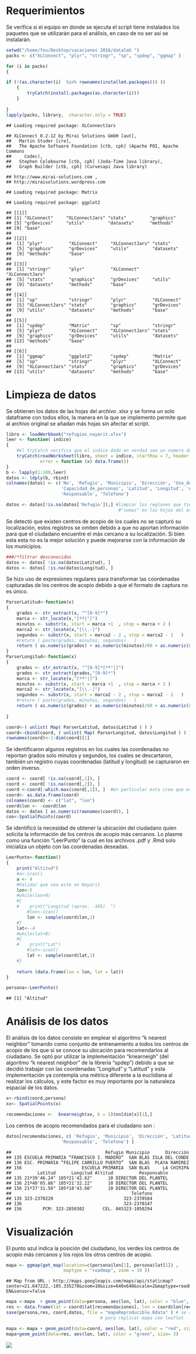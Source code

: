 Requerimientos
==============

Se verifica si el equipo en donde se ejecuta el script tiene instalados los paquetes que se utilizarán para el análisis, en caso de no ser así se instalarán.

``` r
setwd("/home/fou/Desktop/vacaciones 2016/datalab ")
packs <- c("XLConnect", "plyr", "stringr", "sp", "spdep", "ggmap" )

for (i in packs)
{

if (!(as.character(i)  %in% rownames(installed.packages()) ))
    {
        tryCatch(install.packages(as.character(i)))    
    }
 
}
lapply(packs, library,  character.only = TRUE)
```

    ## Loading required package: XLConnectJars

    ## XLConnect 0.2-12 by Mirai Solutions GmbH [aut],
    ##   Martin Studer [cre],
    ##   The Apache Software Foundation [ctb, cph] (Apache POI, Apache Commons
    ##     Codec),
    ##   Stephen Colebourne [ctb, cph] (Joda-Time Java library),
    ##   Graph Builder [ctb, cph] (Curvesapi Java library)

    ## http://www.mirai-solutions.com ,
    ## http://miraisolutions.wordpress.com

    ## Loading required package: Matrix

    ## Loading required package: ggplot2

    ## [[1]]
    ## [1] "XLConnect"     "XLConnectJars" "stats"         "graphics"     
    ## [5] "grDevices"     "utils"         "datasets"      "methods"      
    ## [9] "base"         
    ## 
    ## [[2]]
    ##  [1] "plyr"          "XLConnect"     "XLConnectJars" "stats"        
    ##  [5] "graphics"      "grDevices"     "utils"         "datasets"     
    ##  [9] "methods"       "base"         
    ## 
    ## [[3]]
    ##  [1] "stringr"       "plyr"          "XLConnect"     "XLConnectJars"
    ##  [5] "stats"         "graphics"      "grDevices"     "utils"        
    ##  [9] "datasets"      "methods"       "base"         
    ## 
    ## [[4]]
    ##  [1] "sp"            "stringr"       "plyr"          "XLConnect"    
    ##  [5] "XLConnectJars" "stats"         "graphics"      "grDevices"    
    ##  [9] "utils"         "datasets"      "methods"       "base"         
    ## 
    ## [[5]]
    ##  [1] "spdep"         "Matrix"        "sp"            "stringr"      
    ##  [5] "plyr"          "XLConnect"     "XLConnectJars" "stats"        
    ##  [9] "graphics"      "grDevices"     "utils"         "datasets"     
    ## [13] "methods"       "base"         
    ## 
    ## [[6]]
    ##  [1] "ggmap"         "ggplot2"       "spdep"         "Matrix"       
    ##  [5] "sp"            "stringr"       "plyr"          "XLConnect"    
    ##  [9] "XLConnectJars" "stats"         "graphics"      "grDevices"    
    ## [13] "utils"         "datasets"      "methods"       "base"

Limpieza de datos
=================

Se obtienen los datos de las hojas del archivo .xlsx y se forma un solo dataframe con todos ellos, la manera en la que se implemento permite que al archivo original se añadan más hojas sin afectar el script.

``` r
libro <- loadWorkbook("refugios_nayarit.xlsx")
leer <- function( indice)
{
    #el tryCatch verifica que el indice dado en verdad sea un numero de hoja 
    tryCatch(readWorksheet(libro, sheet = indice, startRow = 7, header =FALSE ),
             error = function (x) data.frame())
}
b <- lapply(1:100,leer)
datos <- ldply(b, rbind) 
colnames(datos) <- c('No', 'Refugio', 'Municipio', 'Dirección', 'Uso_del_inmueble', 'Servicios',
                     'Capacidad_de_personas', 'Latitud', 'Longitud', 'Altitud',
                     'Responsable', 'Telefono')  

datos <- datos[!is.na(datos['Refugio']),] #limpiar los reglones que tienen 
                                           #"sumas" en las hojas del excel
```

Se detectó que existen centros de acopio de los cuales no se capturó su localización, estos registros se omiten debido a que no aportan información para que el ciudadano encuentre el más cercano a su localización. Si bien esta esta no es la mejor solución y puede mejorarse con la información de los municipios.

``` r
###/*filtrar desconocidos
datos <- datos[ !is.na(datos$Latitud), ]
datos <- datos[ !is.na(datos$Longitud), ]
```

Se hizo uso de expresiones regulares para transformar las coordenadas capturadas de los centros de acopio debido a que el formato de captura no es único.

``` r
ParserLatitud<-function(x)
{
    grados <- str_extract(x, "^[0-9]*")
    marca <- str_locate(x,"[ºª|°]")
    minutos <- substr(x, start = marca +1  , stop = marca + 2 )
    marca2 <- str_locate(x,"[\\.-]")
    segundos <- substr(x, start = marca2 - 2 , stop = marca2 - 1   )
    #return ( paste(grados, minutos, segundos)   )
    return ( as.numeric(grados) + as.numeric(minutos)/60 + as.numeric(segundos)/3600)
}
ParserLongitud<-function(x)
{
    grados <- str_extract(x, "^[0-9]*[ºª°|]")
    grados <- str_extract(grados,"[0-9]*")
    marca <- str_locate(x,"[ºª°|]")
    minutos <- substr(x, start = marca +1  , stop = marca + 2 )
    marca2 <- str_locate(x,"[\\.-]")
    segundos <- substr(x, start = marca2 - 2 , stop = marca2 - 1   )
    #return ( paste(grados, minutos, segundos)   )
    return ( as.numeric(grados) + as.numeric(minutos)/60 + as.numeric(segundos)/3600)
    
}

coord<-( unlist( Map( ParserLatitud, datos$Latitud ) ) )
coord<-cbind(coord, ( unlist( Map( ParserLongitud, datos$Longitud ) ) ) )
rownames(coord)<-1:dim(coord)[1]
```

Se identificaron algunos registros en los cuales las coordenadas no reportan grados solo minutos y segundos, los cuales se descartaron, también un registro cuyas coordenadas (latitud y longitud) se capturaron en orden inverso.

``` r
coord <- coord[ !is.na(coord[,1]), ]
coord <- coord[ !is.na(coord[,2]), ]
coord <-coord[-which.max(coord[,1]), ]  #en particular esta creo que esta mal capturada
coord<- as.data.frame(coord)
colnames(coord) <- c("lat", "lon")
coord$lon <- -coord$lon
datos <- datos [ as.numeric(rownames(coord)), ]
coo<-SpatialPoints(coord)
```

Se identificó la necesidad de obtener la ubicación del ciudadano quien solicita la información de los centros de acopio más cercanos. Lo plasme como una función “LeerPunto” la cual en los archivos .pdf y .Rmd solo inicializa un objeto con las coordenadas deseadas.

``` r
LeerPunto<-function()
{
    print("Altitud")
    #a<-scan()
    a <- 4 
    #Validar que sea este en Nayarit
    lon<-5
    #while(lon>0)
    #{
    #    print("Longitud (aprox. -105)  ")
        #lon<-scan()
        lon <- sample(coord$lon,1)
    #}
    lat<--4
    #while(lat<0)
    #{
    #    print("Lat")
        #lat<-scan()
        lat <- sample(coord$lat,1)
    #}
    
    return (data.frame(lon = lon, lat = lat))
}

persona<-LeerPunto()
```

    ## [1] "Altitud"

Análisis de los datos
=====================

El análisis de los datos consiste en emplear el algoritmo “k nearest neighbor” tomando como conjunto de entrenamiento a todos los centros de acopio de los que sí se conoce su ubicación para recomendarlos al ciudadano. Se optó por utilizar la implementación “knearneigh” (del algoritmo “k nearest neighbor” de la librería “spdep”) debido a que se decidió trabajar con las coordenadas “Longitud” y “Latitud” y esta implementación ya contempla una métrica diferente a la euclidiana al realizar los cálculos, y este factor es muy importante por la naturaleza espacial de los datos.

``` r
x<-rbind(coord,persona)
xx<- SpatialPoints(x)

recomendaciones <-  knearneigh(xx, k = 3)$nn[dim(x)[1],]
```

Los centros de acopio recomendados para el ciudadano son :

``` r
datos[recomendaciones, c( 'Refugio', 'Municipio', 'Dirección', 'Latitud', 'Longitud', 'Altitud',
                     'Responsable', 'Telefono') ]
```

    ##                                    Refugio Municipio      Dirección
    ## 135 ESCUELA PRIMARIA “FRANCISCO I. MADERO”  SAN BLAS ISLA DEL CONDE
    ## 136 ESC. PRIMARIA “FELIPE CARRILLO PUERTO”  SAN BLAS  PLAYA RAMIREZ
    ## 156                       ESCUELA PRIMARIA  SAN BLAS     LA CHIRIPA
    ##          Latitud      Longitud Altitud          Responsable
    ## 135 21º39'46.24" 105º21'42.62"      10 DIRECTOR DEL PLANTEL
    ## 136 21º40'05.86" 105º21'32.22"      10 DIRECTOR DEL PLANTEL
    ## 156 21º37'31.56" 105º18'43.66"      10 DIRECTOR DEL PLANTEL
    ##                                              Telefono
    ## 135 323-2370220                           323-2370584
    ## 136                                       323-2370147
    ## 156        PCM: 323-2850302       CEL. 045323-1050294

Visualización
=============

El punto azul indica la posición del ciudadano, los verdes los centros de acopio más cercanos y los rojos los otros centros de acopio.

``` r
mapa <- ggmap(get_map(location=c(persona$lon[1], persona$lat[1]) , 
                      maptype = "roadmap", zoom = 10 ))
```

    ## Map from URL : http://maps.googleapis.com/maps/api/staticmap?center=21.647222,-105.335278&zoom=10&size=640x640&scale=2&maptype=roadmap&language=en-EN&sensor=false

``` r
mapa <-mapa  + geom_point(data=persona, aes(lon, lat), color = "blue", size= 5)
res <- data.frame(lat = coord$lat[recomendaciones], lon = coord$lon[recomendaciones])
save(persona,res, coord,datos, file = "mapaReproducible.Rdata" ) # se agrega linea para                                             #guardar .Rdata con los datos necesarios
                                    # para replicar mapa con leaflet

mapa <- mapa + geom_point(data=coord, aes(lon, lat), color = "red", size= 2)
mapa+geom_point(data=res, aes(lon, lat), color = "green", size= 3)
```

![](datalab_files/figure-markdown_github/unnamed-chunk-9-1.png)
